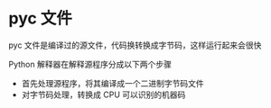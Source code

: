 # pyc 文件

pyc 文件是编译过的源文件，代码换转换成字节码，这样运行起来会很快

Python 解释器在解释源程序分成以下两个步骤

- 首先处理源程序，将其编译成一个二进制字节码文件
- 对字节码处理，转换成 CPU 可以识别的机器码

